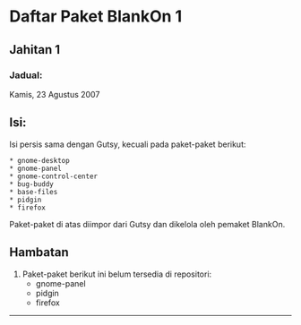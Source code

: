 # Daftar Paket BlankOn 1

## Jahitan 1
### Jadual:
Kamis, 23 Agustus 2007

## Isi:
Isi persis sama dengan Gutsy, kecuali pada paket-paket berikut:

    * gnome-desktop
    * gnome-panel
    * gnome-control-center
    * bug-buddy
    * base-files
    * pidgin
    * firefox

Paket-paket di atas diimpor dari Gutsy dan dikelola oleh pemaket BlankOn.

## Hambatan

1. Paket-paket berikut ini belum tersedia di repositori:
   * gnome-panel
   * pidgin
   * firefox





---
 



